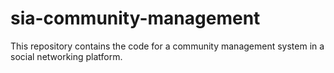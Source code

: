 # sia-community-management
This repository contains the code for a community management system in a social networking platform.
